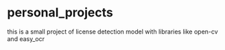 # personal_projects

this is a small project of license detection model with libraries like open-cv and easy_ocr 
